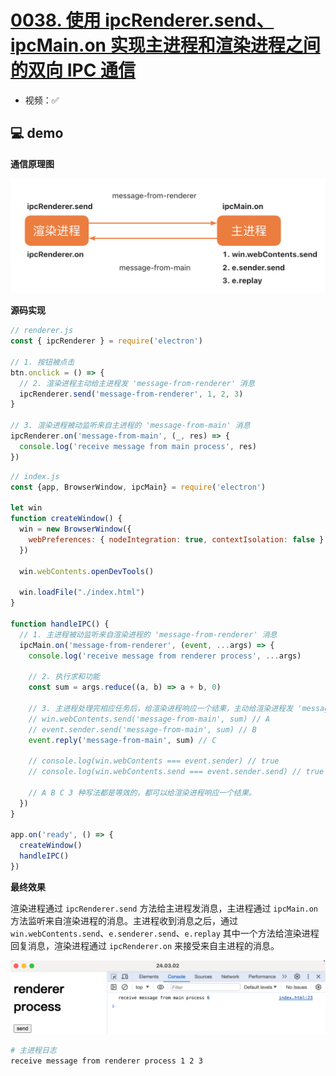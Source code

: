 # [0038. 使用 ipcRenderer.send、ipcMain.on 实现主进程和渲染进程之间的双向 IPC 通信](https://github.com/Tdahuyou/electron/tree/main/0038.%20%E4%BD%BF%E7%94%A8%20ipcRenderer.send%E3%80%81ipcMain.on%20%E5%AE%9E%E7%8E%B0%E4%B8%BB%E8%BF%9B%E7%A8%8B%E5%92%8C%E6%B8%B2%E6%9F%93%E8%BF%9B%E7%A8%8B%E4%B9%8B%E9%97%B4%E7%9A%84%E5%8F%8C%E5%90%91%20IPC%20%E9%80%9A%E4%BF%A1)

- 视频：✅

## 💻 demo

**通信原理图**

![](md-imgs/2024-10-05-20-06-30.png)

**源码实现**

```js
// renderer.js
const { ipcRenderer } = require('electron')

// 1. 按钮被点击
btn.onclick = () => {
  // 2. 渲染进程主动给主进程发 'message-from-renderer' 消息
  ipcRenderer.send('message-from-renderer', 1, 2, 3)
}

// 3. 渲染进程被动监听来自主进程的 'message-from-main' 消息
ipcRenderer.on('message-from-main', (_, res) => {
  console.log('receive message from main process', res)
})
```

```js
// index.js
const {app, BrowserWindow, ipcMain} = require('electron')

let win
function createWindow() {
  win = new BrowserWindow({
    webPreferences: { nodeIntegration: true, contextIsolation: false }
  })

  win.webContents.openDevTools()

  win.loadFile("./index.html")
}

function handleIPC() {
  // 1. 主进程被动监听来自渲染进程的 'message-from-renderer' 消息
  ipcMain.on('message-from-renderer', (event, ...args) => {
    console.log('receive message from renderer process', ...args)

    // 2. 执行求和功能
    const sum = args.reduce((a, b) => a + b, 0)

    // 3. 主进程处理完相应任务后，给渲染进程响应一个结果，主动给渲染进程发 'message-from-main' 消息。
    // win.webContents.send('message-from-main', sum) // A
    // event.sender.send('message-from-main', sum) // B
    event.reply('message-from-main', sum) // C

    // console.log(win.webContents === event.sender) // true
    // console.log(win.webContents.send === event.sender.send) // true

    // A B C 3 种写法都是等效的，都可以给渲染进程响应一个结果。
  })
}

app.on('ready', () => {
  createWindow()
  handleIPC()
})
```

**最终效果**

渲染进程通过 `ipcRenderer.send` 方法给主进程发消息，主进程通过 `ipcMain.on` 方法监听来自渲染进程的消息。主进程收到消息之后，通过 `win.webContents.send`、`e.senderer.send`、`e.replay` 其中一个方法给渲染进程回复消息，渲染进程通过 `ipcRenderer.on` 来接受来自主进程的消息。

![](md-imgs/2024-10-05-20-07-53.png)

```bash
# 主进程日志
receive message from renderer process 1 2 3
```

